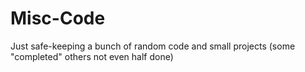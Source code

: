 # Misc-Code
Just safe-keeping a bunch of random code and small projects (some "completed" others not even half done)
